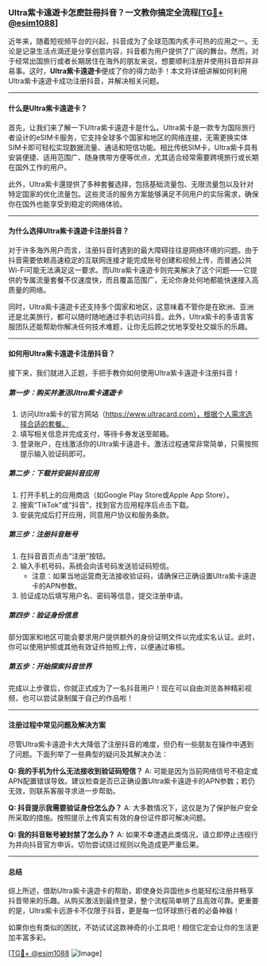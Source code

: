 ### Ultra紫卡遠遊卡怎麽註冊抖音？一文教你搞定全流程[[TG💪+ @esim1088](https://t.me/s/esim1088)]

近年来，随着短视频平台的兴起，抖音成为了全球范围内炙手可热的应用之一。无论是记录生活点滴还是分享创意内容，抖音都为用户提供了广阔的舞台。然而，对于经常出国旅行或者长期居住在海外的朋友来说，想要顺利注册并使用抖音却并非易事。这时，**Ultra紫卡遠遊卡**便成了你的得力助手！本文将详细讲解如何利用Ultra紫卡遠遊卡成功注册抖音，并解决相关问题。

---

#### 什么是Ultra紫卡遠遊卡？

首先，让我们来了解一下Ultra紫卡遠遊卡是什么。Ultra紫卡是一款专为国际旅行者设计的eSIM卡服务，它支持全球多个国家和地区的网络连接，无需更换实体SIM卡即可轻松实现数据流量、通话和短信功能。相比传统SIM卡，Ultra紫卡具有安装便捷、适用范围广、随身携带方便等优点，尤其适合经常需要跨境旅行或长期在国外工作的用户。

此外，Ultra紫卡還提供了多种套餐选择，包括基础流量包、无限流量包以及针对特定国家的优化流量包。这些灵活的服务方案能够满足不同用户的实际需求，确保你在国外也能享受到稳定的网络体验。

---

#### 为什么选择Ultra紫卡遠遊卡注册抖音？

对于许多海外用户而言，注册抖音时遇到的最大障碍往往是网络环境的问题。由于抖音需要依赖高速稳定的互联网连接才能完成账号创建和视频上传，而普通公共Wi-Fi可能无法满足这一要求。而Ultra紫卡遠遊卡则完美解决了这个问题——它提供的专属流量套餐不仅速度快，而且覆盖范围广，无论你身处何地都能快速接入高质量的网络。

同时，Ultra紫卡遠遊卡还支持多个国家和地区，这意味着不管你是在欧洲、亚洲还是北美旅行，都可以随时随地通过手机访问抖音。此外，Ultra紫卡的多语言客服团队还能帮助你解决任何技术难题，让你无后顾之忧地享受社交娱乐的乐趣。

---

#### 如何用Ultra紫卡遠遊卡注册抖音？

接下来，我们就进入正题，手把手教你如何使用Ultra紫卡遠遊卡注册抖音！

##### 第一步：购买并激活Ultra紫卡遠遊卡

1. 访问Ultra紫卡的官方网站（https://www.ultracard.com），根据个人需求选择合适的套餐。
2. 填写相关信息并完成支付，等待卡券发送至邮箱。
3. 登录账户，在线激活你的Ultra紫卡遠遊卡。激活过程通常非常简单，只需按照提示输入验证码即可。

##### 第二步：下载并安装抖音应用

1. 打开手机上的应用商店（如Google Play Store或Apple App Store）。
2. 搜索“TikTok”或“抖音”，找到官方应用程序后点击下载。
3. 安装完成后打开应用，同意用户协议和服务条款。

##### 第三步：注册抖音账号

1. 在抖音首页点击“注册”按钮。
2. 输入手机号码，系统会向该号码发送验证码短信。
   - 注意：如果当地运营商无法接收验证码，请确保已正确设置Ultra紫卡遠遊卡的APN参数。
3. 验证成功后填写用户名、密码等信息，提交注册申请。

##### 第四步：验证身份信息

部分国家和地区可能会要求用户提供额外的身份证明文件以完成实名认证。此时，你可以使用护照或其他有效证件拍照上传，以便通过审核。

##### 第五步：开始探索抖音世界

完成以上步骤后，你就正式成为了一名抖音用户！现在可以自由浏览各种精彩视频，也可以尝试录制属于自己的作品啦！

---

#### 注册过程中常见问题及解决方案

尽管Ultra紫卡遠遊卡大大降低了注册抖音的难度，但仍有一些朋友在操作中遇到了问题。下面列举了一些典型的疑问及其解决办法：

**Q: 我的手机为什么无法接收到验证码短信？**
A: 可能是因为当前网络信号不稳定或APN配置错误导致。建议检查是否已正确设置Ultra紫卡遠遊卡的APN参数；若仍无效，则联系客服寻求进一步帮助。

**Q: 抖音提示我需要验证身份怎么办？**
A: 大多数情况下，这仅是为了保护账户安全所采取的措施。按照提示上传真实有效的身份证件即可解决问题。

**Q: 我的抖音账号被封禁了怎么办？**
A: 如果不幸遭遇此类情况，请立即停止违规行为并向抖音官方申诉。切勿尝试绕过规则以免造成更严重后果。

---

#### 总结

综上所述，借助Ultra紫卡遠遊卡的帮助，即使身处异国他乡也能轻松注册并畅享抖音带来的乐趣。从购买激活到最终登录，整个流程简单明了且高效可靠。更重要的是，Ultra紫卡远游卡不仅限于抖音，更是每一位环球旅行者的必备神器！

如果你也有类似的困扰，不妨试试这款神奇的小工具吧！相信它定会让你的生活更加丰富多彩。

[[TG💪+ @esim1088](https://t.me/s/esim1088) ![Image](https://i.postimg.cc/4NQfJmqS/Snipaste-2025-05-13-00-14-12.png)]